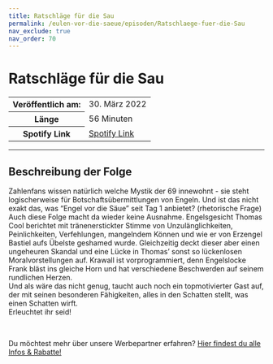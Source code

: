 ```yaml
---
title: Ratschläge für die Sau
permalink: /eulen-vor-die-saeue/episoden/Ratschlaege-fuer-die-Sau
nav_exclude: true
nav_order: 70
---
```


# Ratschläge für die Sau
<table class="resp-table dcf-table dcf-table-responsive dcf-table-bordered dcf-table-striped dcf-w-100%">
                    <tbody>
                        <tr>
                            <th scope="row">Veröffentlich am:</th>
                            <td data-label="Veröffentlich am:">30. März 2022</td>
                        </tr>
                        <tr>
                            <th scope="row">Länge </th>
                            <td data-label="Länge ">56 Minuten</td>
                        </tr><tr>
                                <th scope="row">Spotify Link</th>
                                <td data-label="Spotify Link"><a href="https://open.spotify.com/episode/2ySDWAw9VkZtUUWtBR6WdM">Spotify Link</a></td>
                            </tr></tbody>
                </table>

***

## Beschreibung der Folge

<div>
<p>Zahlenfans wissen natürlich welche Mystik der 69 innewohnt - sie steht logischerweise für Botschaftsübermittlungen von Engeln. Und ist das nicht exakt das, was “Engel vor die Säue” seit Tag 1 anbietet? (rhetorische Frage)<br/>Auch diese Folge macht da wieder keine Ausnahme. Engelsgesicht Thomas Cool berichtet mit tränenerstickter Stimme von Unzulänglichkeiten, Peinlichkeiten, Verfehlungen, mangelndem Können und wie er von Erzengel Bastiel aufs Übelste geshamed wurde. Gleichzeitig deckt dieser aber einen ungeheuren Skandal und eine Lücke in Thomas’ sonst so lückenlosen Moralvorstellungen auf. Krawall ist vorprogrammiert, denn Engelslocke Frank bläst ins gleiche Horn und hat verschiedene Beschwerden auf seinem rundlichen Herzen. <br/>Und als wäre das nicht genug, taucht auch noch ein topmotivierter Gast auf, der mit seinen besonderen Fähigkeiten, alles in den Schatten stellt, was einen Schatten wirft.<br/>Erleuchtet ihr seid!</p><br/><p>Du möchtest mehr über unsere Werbepartner erfahren? <a href="https://linktr.ee/EulenvordieSaeue" rel="nofollow">Hier findest du alle Infos &amp; Rabatte!</a></p>  
</div>

